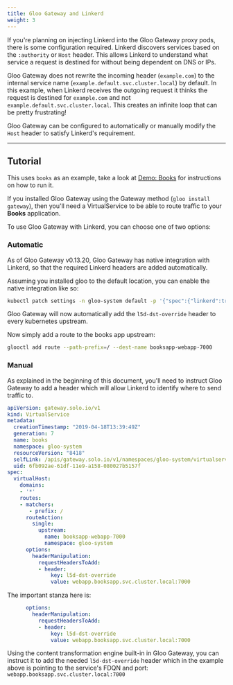 ```yaml
---
title: Gloo Gateway and Linkerd
weight: 3
---
```


If you're planning on injecting Linkerd into the Gloo Gateway proxy pods, there is some configuration required. Linkerd discovers services based on the `:authority` or `Host` header. This allows Linkerd to understand what service a request is destined for without being dependent on DNS or IPs.

Gloo Gateway does not rewrite the incoming header (`example.com`) to the internal service name (`example.default.svc.cluster.local`) by default. In this example, when Linkerd receives the outgoing request it thinks the request is destined for `example.com` and not `example.default.svc.cluster.local`. This creates an infinite loop that can be pretty frustrating!

Gloo Gateway can be configured to automatically or manually modify the `Host` header to satisfy Linkerd's requirement. 

---

## Tutorial

This uses `books` as an example, take a look at [Demo: Books](https://linkerd.io/2/tasks/books/) for instructions on how to run it.

If you installed Gloo Gateway using the Gateway method (`gloo install gateway`), then you'll need a VirtualService to be able to route traffic to your **Books** application.

To use Gloo Gateway with Linkerd, you can choose one of two options:

### Automatic

As of Gloo Gateway v0.13.20, Gloo Gateway has native integration with Linkerd, so that the
required Linkerd headers are added automatically.

Assuming you installed gloo to the default location, you can enable the native
integration like so:

```bash
kubectl patch settings -n gloo-system default -p '{"spec":{"linkerd":true}}' --type=merge
```

Gloo Gateway will now automatically add the `l5d-dst-override` header to every
kubernetes upstream.

Now simply add a route to the books app upstream:

```bash
glooctl add route --path-prefix=/ --dest-name booksapp-webapp-7000
```

### Manual

As explained in the beginning of this document, you'll need to instruct Gloo Gateway to add a header which will allow Linkerd to identify where to send traffic to.

```yaml
apiVersion: gateway.solo.io/v1
kind: VirtualService
metadata:
  creationTimestamp: "2019-04-18T13:39:49Z"
  generation: 7
  name: books
  namespace: gloo-system
  resourceVersion: "8418"
  selfLink: /apis/gateway.solo.io/v1/namespaces/gloo-system/virtualservices/books
  uid: 6fb092ae-61df-11e9-a158-080027b5157f
spec:
  virtualHost:
    domains:
    - '*'
    routes:
    - matchers:
       - prefix: /
      routeAction:
        single:
          upstream:
            name: booksapp-webapp-7000
            namespace: gloo-system
      options:
        headerManipulation:
          requestHeadersToAdd:
          - header:
              key: l5d-dst-override
              value: webapp.booksapp.svc.cluster.local:7000
```

The important stanza here is:

```yaml
      options:
        headerManipulation:
          requestHeadersToAdd:
          - header:
              key: l5d-dst-override
              value: webapp.booksapp.svc.cluster.local:7000
```

Using the content transformation engine built-in in Gloo Gateway, you can instruct it to add the needed `l5d-dst-override` header which in the example above is pointing to the service's FDQN and port: `webapp.booksapp.svc.cluster.local:7000`
